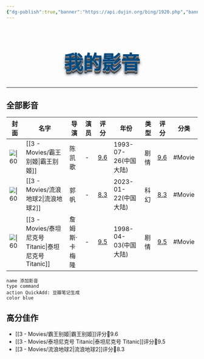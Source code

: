 ```yaml
---
{"dg-publish":true,"banner":"https://api.dujin.org/bing/1920.php","banner_y":0.43082,"banner_lock":true,"banner_icon":"🎴","obsidianUIMode":"preview","permalink":"/1-boxes/home//","dgPassFrontmatter":true}
---
```


<h1 style="font-family: STZhongsong;color: #004A80; letter-spacing: 0; text-shadow: 0px 1px 0px #999, 0px 2px 0px #888, 0px 3px 0px #777, 0px 4px 0px #666, 0px 5px 0px #555, 0px 6px 0px #444, 0px 7px 0px #333, 0px 8px 7px #001135;font-size:50px;text-align:center">我的影音</h1>

---
## 全部影音

| 封面                                                                                   | 名字                                             | 导演      | 演员 | 评分                                                | 年份               | 类型 | 评分                                                | 分类     |
| ------------------------------------------------------------------------------------ | ---------------------------------------------- | ------- | -- | ------------------------------------------------- | ---------------- | -- | ------------------------------------------------- | ------ |
| ![\|60](https://img1.doubanio.com/view/photo/s_ratio_poster/public/p2561716440.webp) | [[3 - Movies/霸王别姬\|霸王别姬]]                   | 陈凯歌     | \- | [9.6](https://movie.douban.com/subject/1291546/)  | 1993-07-26(中国大陆) | 剧情 | [9.6](https://movie.douban.com/subject/1291546/)  | #Movie |
| ![\|60](https://img1.doubanio.com/view/photo/s_ratio_poster/public/p2885944827.webp) | [[3 - Movies/流浪地球2\|流浪地球2]]                 | 郭帆      | \- | [8.3](https://movie.douban.com/subject/35267208/) | 2023-01-22(中国大陆) | 科幻 | [8.3](https://movie.douban.com/subject/35267208/) | #Movie |
| ![\|60](https://img9.doubanio.com/view/photo/s_ratio_poster/public/p457760035.webp)  | [[3 - Movies/泰坦尼克号 Titanic\|泰坦尼克号 Titanic]] | 詹姆斯·卡梅隆 | \- | [9.5](https://movie.douban.com/subject/1292722/)  | 1998-04-03(中国大陆) | 剧情 | [9.5](https://movie.douban.com/subject/1292722/)  | #Movie |

```button
name 添加影音
type command
action QuickAdd: 豆瓣笔记生成
color blue
```

## 高分佳作
- [[3 - Movies/霸王别姬\|霸王别姬]]评分🐉9.6
- [[3 - Movies/泰坦尼克号 Titanic\|泰坦尼克号 Titanic]]评分🐉9.5
- [[3 - Movies/流浪地球2\|流浪地球2]]评分🐉8.3

